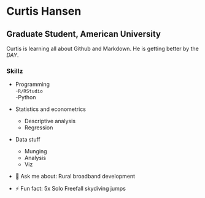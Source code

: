 # Curtis Hansen
## Graduate Student, American University
Curtis is learning all about Github and Markdown. He is getting better by the *DAY*.  

### Skillz

- Programming  
  -`R/RStudio`  
  -Python  
- Statistics and econometrics
  - Descriptive analysis
  - Regression  
- Data stuff
  - Munging
  - Analysis
  - Viz

- 💬 Ask me about: Rural broadband development
- ⚡ Fun fact: 5x Solo Freefall skydiving jumps
